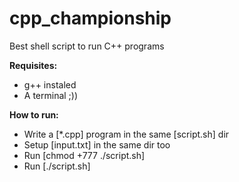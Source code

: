 # cpp_championship
Best shell script to run C++ programs

**Requisites:**
- g++ instaled
- A terminal ;))

**How to run:**
- Write a [*.cpp] program in the same [script.sh] dir
- Setup [input.txt] in the same dir too
- Run [chmod +777 ./script.sh]
- Run [./script.sh]